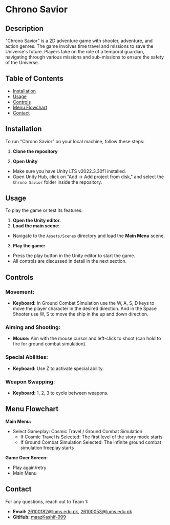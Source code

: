 # Chrono Savior

## Description
"Chrono Savior" is a 2D adventure game with shooter, adventure, and action genres. The game involves time travel and missions to save the Universe's future. Players take on the role of a temporal guardian, navigating through various missions and sub-missions to ensure the safety of the Universe.

## Table of Contents
- [Installation](#installation)
- [Usage](#usage)
- [Controls](#controls)
- [Menu Flowchart](#menu-flowchart)
- [Contact](#contact)

## Installation
To run "Chrono Savior" on your local machine, follow these steps:

1. **Clone the repository**

   

2. **Open Unity**
- Make sure you have Unity LTS v2022.3.30f1 installed.
- Open Unity Hub, click on "Add -> Add project from disk," and select the `Chrono Savior` folder inside the repository.

## Usage
To play the game or test its features:

1. **Open the Unity editor.**
2. **Load the main scene:**
- Navigate to the `Assets/Scenes` directory and load the <b>Main Menu</b> scene.
3. **Play the game:**
- Press the play button in the Unity editor to start the game.
- All controls are discussed in detail in the next section.

## Controls
### Movement:
- **Keyboard:** In Ground Combat Simulation use the W, A, S, D keys to move the player character in the desired direction. And in the Space Shooter use W, S to move the ship in the up and down direction.

### Aiming and Shooting:
- **Mouse:** Aim with the mouse cursor and left-click to shoot (can hold to fire for ground combat simulation).

### Special Abilities:
- **Keyboard:** Use Z to activate special ability.

### Weapon Swapping:
- **Keyboard:** 1, 2, 3 to cycle between weapons.

## Menu Flowchart
**Main Menu:**
- Select Gameplay: Cosmic Travel / Ground Combat Simulation
  - If Cosmic Travel is Selected: The first level of the story mode starts
  - If Ground Combat Simulation Selected: The infinite ground combat simulation freeplay starts

**Game Over Screen:**
- Play again/retry
- Main Menu



## Contact
For any questions, reach out to Team 1:

- **Email:** 26100182@lums.edu.pk, 26100053@lums.edu.pk
- **GitHub:** [maazKashif-999](https://github.com/maazKashif-999)

